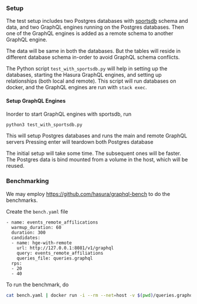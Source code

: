 

### Setup ###

The test setup includes two Postgres databases with [sportsdb](https://www.thesportsdb.com/) schema and data, and two GraphQL engines running on the Postgres databases. Then one of the GraphQL engines is added as a remote schema to another GraphQL engine.

The data will be same in both the databases. But the tables will reside in different database schema in-order to avoid GraphQL schema conflicts.

The Python script `test_with_sportsdb.py` will help in setting up the databases, starting the Hasura GraphQL engines, and setting up relationships (both local and remote). This script will run databases on docker, and the GraphQL engines are run with `stack exec`.

#### Setup GraphQL Engines ####

Inorder to start GraphQL engines with sportsdb, run
```sh
python3 test_with_sportsdb.py
```

This will setup Postgres databases and runs the main and remote GraphQL servers
Pressing enter will teardown both Postgres database

The initial setup will take some time. The subsequent ones will be faster. The Postgres data is bind mounted from a volume in the host, which will be reused.

### Benchmarking ###

We may employ https://github.com/hasura/graphql-bench to do the benchmarks.

Create the `bench.yaml` file
```
- name: events_remote_affilications
  warmup_duration: 60
  duration: 300
  candidates:
  - name: hge-with-remote
    url: http://127.0.0.1:8081/v1/graphql
    query: events_remote_affiliations
    queries_file: queries.graphql
  rps:
  - 20
  - 40
```

To run the benchmark, do
```sh
cat bench.yaml | docker run -i --rm --net=host -v $(pwd)/queries.graphql:/graphql-bench/ws/queries.graphql hasura/graphql-bench:v0.3
```
